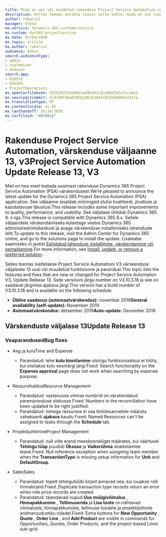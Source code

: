 ```yaml
---
title: Mida on uut või muudetud rakenduse Project Service Automation värskenduse väljaandes 13, V3
description: Selles teemas antakse teavet selle kohta, mida on uut rakenduse Project Service Automation värskenduse väljaandes 13, v3.
author: ruhercul
manager: kfend
ms.service: dynamics-365-customerservice
ms.custom: dyn365-projectservice
ms.date: 02/04/2020
ms.topic: article
ms.author: ruhercul
audience: Admin
search.audienceType:
- admin
- customizer
- enduser
search.app:
- D365CE
- D365PS
- ProjectOperations
ms.openlocfilehash: 435b70255dd0053a496362c9ced9e742cfcca843
ms.sourcegitcommit: 5c4c9bf3ba018562d6cb3443c01d550489c415fa
ms.translationtype: HT
ms.contentlocale: et-EE
ms.lasthandoff: 10/16/2020
ms.locfileid: "4074916"
---
```

# <a name="project-service-automation-update-release-13-v3"></a><span data-ttu-id="115f2-103">Rakenduse Project Service Automation, värskenduse väljaanne 13, v3</span><span class="sxs-lookup"><span data-stu-id="115f2-103">Project Service Automation Update Release 13, V3</span></span>
<span data-ttu-id="115f2-104">Meil on hea meel teatada uusimast rakenduse Dynamics 365 Project Service Automation (PSA) värskendusest.</span><span class="sxs-lookup"><span data-stu-id="115f2-104">We’re pleased to announce the latest update for the Dynamics 365 Project Service Automation (PSA) application.</span></span> <span data-ttu-id="115f2-105">See väljaanne sisaldab mõningaid olulisi kvaliteedi, jõudluse ja kasutatavuse täiustusi.</span><span class="sxs-lookup"><span data-stu-id="115f2-105">This release includes some important improvements to quality, performance, and usability.</span></span> <span data-ttu-id="115f2-106">See väljalase ühildub Dynamics 365 9. x-iga.</span><span class="sxs-lookup"><span data-stu-id="115f2-106">This release is compatible with Dynamics 365 9.x.</span></span> <span data-ttu-id="115f2-107">Sellele väljaandele värskendamiseks külastage veebis Dynamics 365 administreerimiskeskust ja avage värskenduse installimiseks lahenduste leht.</span><span class="sxs-lookup"><span data-stu-id="115f2-107">To update to this release, visit the Admin Center for Dynamics 365 online, and go to the solutions page to install the update.</span></span> <span data-ttu-id="115f2-108">Lisateabe saamiseks vt jaotist [Eelistatud lahenduse installimine, värskendamine või eemaldamine](https://docs.microsoft.com/power-platform/admin/install-remove-preferred-solution).</span><span class="sxs-lookup"><span data-stu-id="115f2-108">For more information, see [Install, update, or remove a preferred solution](https://docs.microsoft.com/power-platform/admin/install-remove-preferred-solution).</span></span>

<span data-ttu-id="115f2-109">Selles teemas loetletakse Project Service Automationi V3 värskenduse väljalaske 13 uusi või muudetud funktsioone ja parandusi.</span><span class="sxs-lookup"><span data-stu-id="115f2-109">This topic lists the features and fixes that are new or changed for Project Service Automation V3, Update Release 13.</span></span> <span data-ttu-id="115f2-110">Selle versiooni järgu number on V3.10.3.18 ja see on saadaval järgmise ajakava järgi.</span><span class="sxs-lookup"><span data-stu-id="115f2-110">This version has a build number of V3.10.3.18 and is available on the following schedule:</span></span>

- <span data-ttu-id="115f2-111">**Üldine saadavus (automaatvärskendus):** november 2019</span><span class="sxs-lookup"><span data-stu-id="115f2-111">**General availability (self-update):** November 2019</span></span>
- <span data-ttu-id="115f2-112">**Automaatvärskendus:** detsember 2019</span><span class="sxs-lookup"><span data-stu-id="115f2-112">**Auto-update:** December 2019</span></span>


## <a name="update-release-13"></a><span data-ttu-id="115f2-113">Värskenduste väljalase 13</span><span class="sxs-lookup"><span data-stu-id="115f2-113">Update Release 13</span></span> 

### <a name="bug-fixes"></a><span data-ttu-id="115f2-114">Veaparandused</span><span class="sxs-lookup"><span data-stu-id="115f2-114">Bug fixes</span></span>

- <span data-ttu-id="115f2-115">Aeg ja kulu</span><span class="sxs-lookup"><span data-stu-id="115f2-115">Time and Expense</span></span>

     - <span data-ttu-id="115f2-116">Parandatud: lehe **kulu kinnitamine** otsingu funktsionaalsus ei tööta, kui otsitakse kulu eesmärgi järgi.</span><span class="sxs-lookup"><span data-stu-id="115f2-116">Fixed: Search functionality on the **Expense approval** page does not work when searching by expense purpose.</span></span>

- <span data-ttu-id="115f2-117">Ressursihaldus</span><span class="sxs-lookup"><span data-stu-id="115f2-117">Resource Management</span></span>

     - <span data-ttu-id="115f2-118">Parandatud: vastavusse viimise numbrid on värskendatud paremjoonduse olekusse.</span><span class="sxs-lookup"><span data-stu-id="115f2-118">Fixed: Numbers in the reconciliation have been updated to be right justified.</span></span>
     - <span data-ttu-id="115f2-119">Parandatud: nimega ressursse ei saa tööülesannetele määrata vahekaardi **ajakava** kaudu.</span><span class="sxs-lookup"><span data-stu-id="115f2-119">Fixed: Named Resources can't be assigned to tasks through the **Schedule** tab.</span></span>

- <span data-ttu-id="115f2-120">Projektijuhtimine</span><span class="sxs-lookup"><span data-stu-id="115f2-120">Project Management</span></span>

     - <span data-ttu-id="115f2-121">Parandatud: null viite erand meeskonnaliiget määrates, kui väärtusel **Tehingu tüüp** puudub **Üksuse** ja **Vaikerühma** seadistamise teave.</span><span class="sxs-lookup"><span data-stu-id="115f2-121">Fixed: Null reference exception when assigning team member when the **TransactionType** is missing setup information for **Unit** and **DefaultGroup**.</span></span>

- <span data-ttu-id="115f2-122">Sales</span><span class="sxs-lookup"><span data-stu-id="115f2-122">Sales</span></span>

     - <span data-ttu-id="115f2-123">Parandatud: topelt tehingutüübi kirjed annavad vea, kui luuakse rolli hinnakirjeid.</span><span class="sxs-lookup"><span data-stu-id="115f2-123">Fixed: Duplicate transaction type records return an error when role price records are created.</span></span>
     - <span data-ttu-id="115f2-124">Parandatud: täiendavad nupud **Uus müügivõimalus** , **Hinnapakkumine** , **Tellimuserida** ja **Lisa toote** on nähtavad võimaluste, hinnapakkumiste, tellimuse toodete ja projektipõhiste andmeruudustiku ridadel.</span><span class="sxs-lookup"><span data-stu-id="115f2-124">Fixed: Extra buttons for **New Opportunity** , **Quote** , **Order Line** , and **Add Product** are visible in commands for Opportunities, Quotes, Order Products, and the project-based Lines sub-grid.</span></span>


